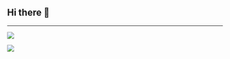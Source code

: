 ## Hi there 👋

<hr>

  ![](https://github-readme-stats.vercel.app/api?username=BernardoSilva-Coder\&include_all_commits=true\&theme=dracula)
  
  ![](https://github-readme-stats.vercel.app/api/top-langs/?username=BernardoSilva-Coder\&layout=compact\&theme=dracula)
